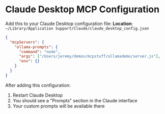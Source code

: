 # Claude Desktop MCP Configuration

Add this to your Claude Desktop configuration file:
**Location**: `~/Library/Application Support/Claude/claude_desktop_config.json`

```json
{
  "mcpServers": {
    "ollama-prompts": {
      "command": "node",
      "args": ["/Users/jeremy/demos/mcpstuff/ollamademo/server.js"],
      "env": {}
    }
  }
}
```

After adding this configuration:
1. Restart Claude Desktop
2. You should see a "Prompts" section in the Claude interface
3. Your custom prompts will be available there
